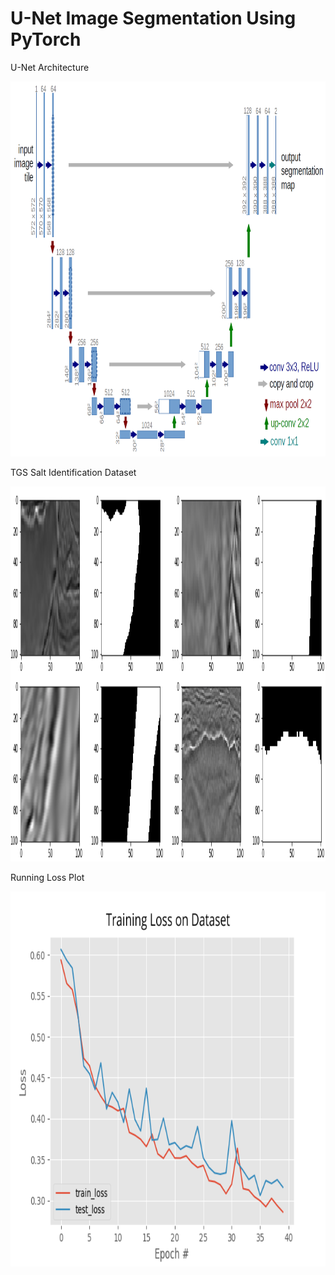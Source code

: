 # U-Net Image Segmentation Using PyTorch

U-Net Architecture

<p align="center">
  <img src="https://github.com/jayk37/unet-image-segmentation/blob/main/readme/u-net-architecture.png" width="900" height="600" alt="accessibility text">
</p>

TGS Salt Identification Dataset

<p align="center">
  <img src="https://github.com/jayk37/unet-image-segmentation/blob/main/readme/tgs-dataset.png" width="900" height="600" alt="accessibility text">
</p>

Running Loss Plot

<p align="center">
  <img src="https://github.com/jayk37/unet-image-segmentation/blob/main/misc/plot.png" width="900" height="600" alt="accessibility text">
</p>
